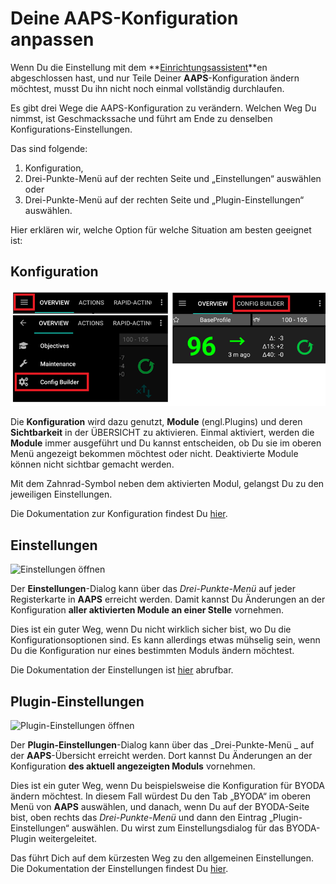 # Deine AAPS-Konfiguration anpassen

Wenn Du die Einstellung mit dem **[Einrichtungsassistent](../SettingUpAaps/SetupWizard.md)**en abgeschlossen hast, und nur Teile Deiner **AAPS**-Konfiguration ändern möchtest, musst Du ihn nicht noch einmal vollständig durchlaufen.

Es gibt drei Wege die AAPS-Konfiguration zu verändern. Welchen Weg Du nimmst, ist Geschmackssache und führt am Ende zu denselben Konfigurations-Einstellungen.

Das sind folgende:

1. Konfiguration,
1. Drei-Punkte-Menü auf der rechten Seite und „Einstellungen“ auswählen oder
1. Drei-Punkte-Menü auf der rechten Seite und „Plugin-Einstellungen“ auswählen.

Hier erklären wir, welche Option für welche Situation am besten geeignet ist:

## Konfiguration

![Konfiguration öffnen](../images/ConfBuild_Open_AAPS30.png)

Die **Konfiguration** wird dazu genutzt, **Module** (engl.Plugins) und deren **Sichtbarkeit** in der ÜBERSICHT zu aktivieren. Einmal aktiviert, werden die **Module** immer ausgeführt und Du kannst entscheiden, ob Du sie im oberen Menü angezeigt bekommen möchtest oder nicht. Deaktivierte Module können nicht sichtbar gemacht werden.

Mit dem Zahnrad-Symbol neben dem aktivierten Modul, gelangst Du zu den jeweiligen Einstellungen.

Die Dokumentation zur Konfiguration findest Du [hier](../SettingUpAaps/ConfigBuilder.md).

## Einstellungen

![Einstellungen öffnen](../images/Pref2020_Open2.png)

Der **Einstellungen**-Dialog kann über das _Drei-Punkte-Menü_ auf jeder Registerkarte in **AAPS** erreicht werden. Damit kannst Du Änderungen an der Konfiguration **aller aktivierten Module an einer Stelle** vornehmen.

Dies ist ein guter Weg, wenn Du nicht wirklich sicher bist, wo Du die Konfigurationsoptionen sind. Es kann allerdings etwas mühselig sein, wenn Du die Konfiguration nur eines bestimmten Moduls ändern möchtest.

Die Dokumentation der Einstellungen ist [hier](../SettingUpAaps/Preferences.md) abrufbar.

## Plugin-Einstellungen

![Plugin-Einstellungen öffnen](../images/Pref2020_OpenPlugin2.png)

Der **Plugin-Einstellungen**-Dialog kann über das _Drei-Punkte-Menü _ auf der **AAPS**-Übersicht erreicht werden. Dort kannst Du Änderungen an der Konfiguration **des aktuell angezeigten Moduls** vornehmen.

Dies ist ein guter Weg, wenn Du beispielsweise die Konfiguration für BYODA ändern möchtest. In diesem Fall würdest Du den Tab „BYODA“ im oberen Menü von **AAPS** auswählen, und danach, wenn Du auf der BYODA-Seite bist, oben rechts das _Drei-Punkte-Menü_ und dann den Eintrag „Plugin-Einstellungen“ auswählen. Du wirst zum Einstellungsdialog für das BYODA-Plugin weitergeleitet.

Das führt Dich auf dem kürzesten Weg zu den allgemeinen Einstellungen. Die Dokumentation der Einstellungen findest Du [hier](../SettingUpAaps/Preferences.md).
